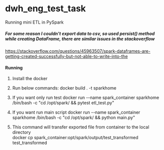 # dwh_eng_test_task

Running mini ETL in PySpark

##### For some reason I couldn't export data to csv, so used persist() method while creating DataFrame, there are similar issues in the stackoverflow
https://stackoverflow.com/questions/45963507/spark-dataframes-are-getting-created-successfully-but-not-able-to-write-into-the

#### Running

1. Install the docker

2. Run below commands:
    docker build . -t sparkhome

3. If you want only run test
    docker run --name spark_container sparkhome /bin/bash -c "cd /opt/spark/ && pytest etl_test.py" 

4. If you want run main script
    docker run --name spark_container sparkhome /bin/bash -c "cd /opt/spark/ && python main.py" 

5. This command will transfer exported file from container to the local directory     
    docker cp spark_container:opt/spark/output/test_transformed test_transformed